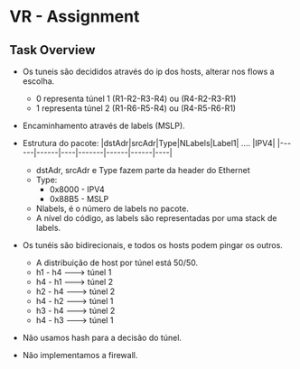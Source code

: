 # VR - Assignment

## Task Overview 
- Os tuneis são decididos através do ip dos hosts, alterar nos flows a escolha.
  - 0 representa túnel 1 (R1-R2-R3-R4)  ou  (R4-R2-R3-R1)
  - 1 representa túnel 2 (R1-R6-R5-R4)  ou  (R4-R5-R6-R1)
- Encaminhamento através de labels (MSLP).
  
- Estrutura do pacote:
  |dstAdr|srcAdr|Type|NLabels|Label1| .... |IPV4|
  |------|------|----|-------|------|------|----|
  - dstAdr, srcAdr e Type fazem parte da header do Ethernet
  - Type:
    - 0x8000 - IPV4
    - 0x88B5 - MSLP
  - Nlabels, é o número de labels no pacote.
  - A nível do código, as labels são representadas por uma stack de labels.

- Os tunéis são bidirecionais, e todos os hosts podem pingar os outros.
  - A distribuição de host por túnel está 50/50.
  - h1 - h4 ---> túnel 1
  - h4 - h1 ---> túnel 2
  - h2 - h4 ---> túnel 2
  - h4 - h2 ---> túnel 1
  - h3 - h4 ---> túnel 2
  - h4 - h3 ---> túnel 1

- Não usamos hash para a decisão do túnel.
- Não implementamos a firewall.
